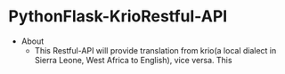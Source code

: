 # PythonFlask-KrioRestful-API

- About
  - This Restful-API will provide translation from krio(a local dialect in Sierra Leone, West Africa to English), vice versa.
    This
